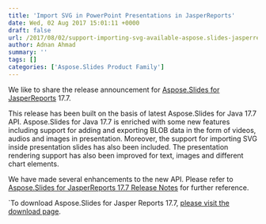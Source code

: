 ```yaml
---
title: 'Import SVG in PowerPoint Presentations in JasperReports'
date: Wed, 02 Aug 2017 15:01:11 +0000
draft: false
url: /2017/08/02/support-importing-svg-available-aspose.slides-jasperreports-17.7/
author: Adnan Ahmad
summary: ''
tags: []
categories: ['Aspose.Slides Product Family']
---
```


We like to share the release announcement for [Aspose.Slides for JasperReports][1] 17.7.

This release has been built on the basis of latest Aspose.Slides for Java 17.7 API. Aspose.Slides for Java 17.7 is enriched with some new features including support for adding and exporting BLOB data in the form of videos, audios and images in presentation. Moreover, the support for importing SVG inside presentation slides has also been included. The presentation rendering support has also been improved for text, images and different chart elements.

We have made several enhancements to the new API. Please refer to [Aspose.Slides for JasperReports 17.7 Release Notes][2] for further reference.

\`To download Aspose.Slides for Jasper Reports 17.7, [please visit the download page][3].




[1]: https://products.aspose.com/slides/jasperreports
[2]: https://docs.aspose.com/display/slidesjasperreports/Aspose.Slides+for+Jasper+Reports+17.7+Release+Notes
[3]: https://docs.aspose.com/slides/jasperreports/aspose-slides-for-jasper-reports-17-7-release-notes/




